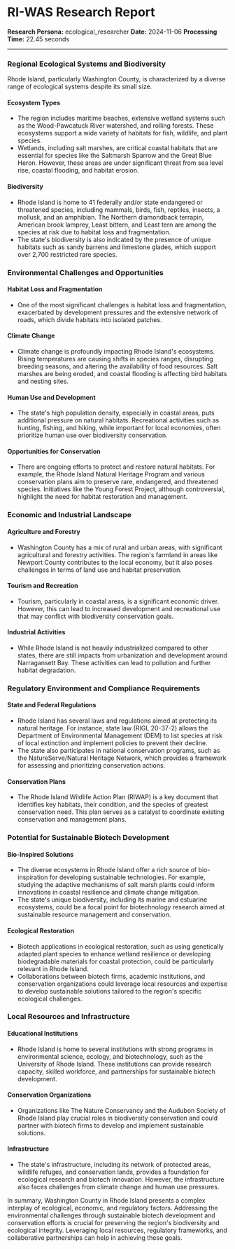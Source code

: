 # RI-WAS Research Report

**Research Persona:** ecological_researcher
**Date:** 2024-11-06
**Processing Time:** 22.45 seconds

---

### Regional Ecological Systems and Biodiversity

Rhode Island, particularly Washington County, is characterized by a diverse range of ecological systems despite its small size.

#### Ecosystem Types
- The region includes maritime beaches, extensive wetland systems such as the Wood-Pawcatuck River watershed, and rolling forests. These ecosystems support a wide variety of habitats for fish, wildlife, and plant species.
- Wetlands, including salt marshes, are critical coastal habitats that are essential for species like the Saltmarsh Sparrow and the Great Blue Heron. However, these areas are under significant threat from sea level rise, coastal flooding, and habitat erosion.

#### Biodiversity
- Rhode Island is home to 41 federally and/or state endangered or threatened species, including mammals, birds, fish, reptiles, insects, a mollusk, and an amphibian. The Northern diamondback terrapin, American brook lamprey, Least bittern, and Least tern are among the species at risk due to habitat loss and fragmentation.
- The state's biodiversity is also indicated by the presence of unique habitats such as sandy barrens and limestone glades, which support over 2,700 restricted rare species.

### Environmental Challenges and Opportunities

#### Habitat Loss and Fragmentation
- One of the most significant challenges is habitat loss and fragmentation, exacerbated by development pressures and the extensive network of roads, which divide habitats into isolated patches.

#### Climate Change
- Climate change is profoundly impacting Rhode Island's ecosystems. Rising temperatures are causing shifts in species ranges, disrupting breeding seasons, and altering the availability of food resources. Salt marshes are being eroded, and coastal flooding is affecting bird habitats and nesting sites.

#### Human Use and Development
- The state's high population density, especially in coastal areas, puts additional pressure on natural habitats. Recreational activities such as hunting, fishing, and hiking, while important for local economies, often prioritize human use over biodiversity conservation.

#### Opportunities for Conservation
- There are ongoing efforts to protect and restore natural habitats. For example, the Rhode Island Natural Heritage Program and various conservation plans aim to preserve rare, endangered, and threatened species. Initiatives like the Young Forest Project, although controversial, highlight the need for habitat restoration and management.

### Economic and Industrial Landscape

#### Agriculture and Forestry
- Washington County has a mix of rural and urban areas, with significant agricultural and forestry activities. The region's farmland in areas like Newport County contributes to the local economy, but it also poses challenges in terms of land use and habitat preservation.

#### Tourism and Recreation
- Tourism, particularly in coastal areas, is a significant economic driver. However, this can lead to increased development and recreational use that may conflict with biodiversity conservation goals.

#### Industrial Activities
- While Rhode Island is not heavily industrialized compared to other states, there are still impacts from urbanization and development around Narragansett Bay. These activities can lead to pollution and further habitat degradation.

### Regulatory Environment and Compliance Requirements

#### State and Federal Regulations
- Rhode Island has several laws and regulations aimed at protecting its natural heritage. For instance, state law (RIGL 20-37-2) allows the Department of Environmental Management (DEM) to list species at risk of local extinction and implement policies to prevent their decline.
- The state also participates in national conservation programs, such as the NatureServe/Natural Heritage Network, which provides a framework for assessing and prioritizing conservation actions.

#### Conservation Plans
- The Rhode Island Wildlife Action Plan (RIWAP) is a key document that identifies key habitats, their condition, and the species of greatest conservation need. This plan serves as a catalyst to coordinate existing conservation and management plans.

### Potential for Sustainable Biotech Development

#### Bio-Inspired Solutions
- The diverse ecosystems in Rhode Island offer a rich source of bio-inspiration for developing sustainable technologies. For example, studying the adaptive mechanisms of salt marsh plants could inform innovations in coastal resilience and climate change mitigation.
- The state's unique biodiversity, including its marine and estuarine ecosystems, could be a focal point for biotechnology research aimed at sustainable resource management and conservation.

#### Ecological Restoration
- Biotech applications in ecological restoration, such as using genetically adapted plant species to enhance wetland resilience or developing biodegradable materials for coastal protection, could be particularly relevant in Rhode Island.
- Collaborations between biotech firms, academic institutions, and conservation organizations could leverage local resources and expertise to develop sustainable solutions tailored to the region's specific ecological challenges.

### Local Resources and Infrastructure

#### Educational Institutions
- Rhode Island is home to several institutions with strong programs in environmental science, ecology, and biotechnology, such as the University of Rhode Island. These institutions can provide research capacity, skilled workforce, and partnerships for sustainable biotech development.

#### Conservation Organizations
- Organizations like The Nature Conservancy and the Audubon Society of Rhode Island play crucial roles in biodiversity conservation and could partner with biotech firms to develop and implement sustainable solutions.

#### Infrastructure
- The state's infrastructure, including its network of protected areas, wildlife refuges, and conservation lands, provides a foundation for ecological research and biotech innovation. However, the infrastructure also faces challenges from climate change and human use pressures.

In summary, Washington County in Rhode Island presents a complex interplay of ecological, economic, and regulatory factors. Addressing the environmental challenges through sustainable biotech development and conservation efforts is crucial for preserving the region's biodiversity and ecological integrity. Leveraging local resources, regulatory frameworks, and collaborative partnerships can help in achieving these goals.